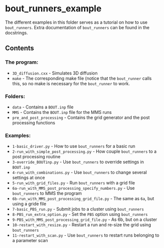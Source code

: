 # bout_runners_example

The different examples in this folder serves as a tutorial on how to use
`bout_runners`. Extra documentation of `bout_runners` can be found in
the docstrings.

## Contents
### The program:

* `3D_diffusion.cxx` - Simulates 3D diffusion
* `make` - The corresponding make file (notice that the `bout_runner`
  calls this, so no make is necessary for the `bout_runner` to work.

### Folders:

* `data` - Contains a `BOUT.inp` file
* `MMS` - Contains the `BOUT.inp` file for the MMS runs
* `pre_and_post_processing` - Contains the grid generator and the
  post processing functions

### Examples:

* `1-basic_driver.py` - How to use `bout_runners` for a basic run
* `2-run_with_simple_post_processing.py` - How couple `bout_runners`
  to a post processing routine
* `3-override_BOUTinp.py` - Use `bout_runners` to override settings
  in `BOUT.inp`
* `4-run_with_combinations.py` - Use `bout_runners` to change
  several settings at once
* `5-run_with_grid_files.py` - Run `bout_runners` with a grid file
* `6a-run_with_MMS_post_processing_specify_numbers.py` - Use
  `bout_runners` to MMS the program
* `6b-run_with_MMS_post_processing_grid_file.py` - The same as `6a`,
  but using a gride file
* `7-basic_PBS_run.py` - Submit jobs to a cluster using
  `bout_runners`
* `8-PBS_run_extra_option.py` - Set the `PBS` option using
  `bout_runners`
* `9-PBS_with_MMS_post_processing_grid_file.py` - As 6b, but on a
  cluster
* `10-restart_with_resize.py` - Restart a run and re-size the grid
  using `bout_runners`
* `11-restart_with_scan.py` - Use `bout_runners` to restart runs
  belonging to a parameter scan
